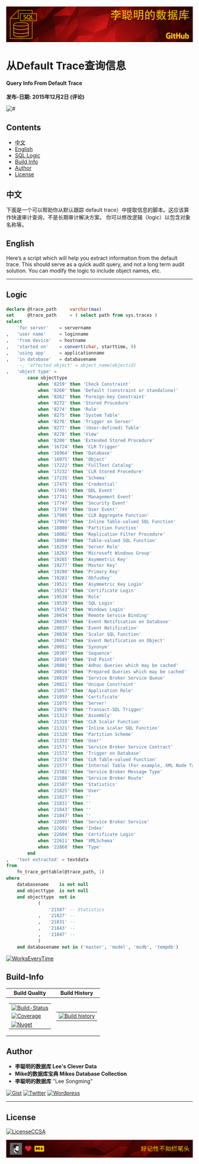 ![CLEVER DATA GIT REPO](https://raw.githubusercontent.com/LiCongMingDeShujuku/git-resources/master/0-clever-data-github.png "李聪明的数据库")

# 从Default Trace查询信息
#### Query Info From Default Trace
**发布-日期: 2015年12月2日 (评论)**

![#](images/##############?raw=true "#")

## Contents

- [中文](#中文)
- [English](#English)
- [SQL Logic](#Logic)
- [Build Info](#Build-Info)
- [Author](#Author)
- [License](#License) 


## 中文
下面是一个可以帮助你从默认跟踪
default trace）中提取信息的脚本。这应该算作快速审计查询，不是长期审计解决方案。
你可以修改逻辑（logic）以包含对象名称等。

## English
Here’s a script which will help you extract information from the default trace. 
This should serve as a quick audit query, and not a long term audit solution.
You can modify the logic to include object names, etc.


---
## Logic
```SQL
declare @trace_path 	varchar(max)
set 	@trace_path 	= ( select path from sys.traces ) 
select
	'for server' 	= servername
,	'user name' 	= loginname
,	'from device' 	= hostname
,	'started on' 	= convert(char, starttime, 9) 
,	'using app' 	= applicationname 
,	'in database'	= databasename
	--, 'affected object' = object_name(objectid) 
,	'object type' = 
		case objecttype
			when '8259' then 'Check Constraint'
			when '8260' then 'Default (constraint or standalone)'
			when '8262' then 'Foreign-key Constraint'
			when '8272' then 'Stored Procedure'
			when '8274' then 'Rule'
			when '8275' then 'System Table'
			when '8276' then 'Trigger on Server'
			when '8277' then '(User-defined) Table'
			when '8278' then 'View'
			when '8280' then 'Extended Stored Procedure'
			when '16724' then 'CLR Trigger'
			when '16964' then 'Database'
			when '16975' then 'Object'
			when '17222' then 'FullText Catalog'
			when '17232' then 'CLR Stored Procedure'
			when '17235' then 'Schema'
			when '17475' then 'Credential'
			when '17491' then 'DDL Event'
			when '17741' then 'Management Event'
			when '17747' then 'Security Event'
			when '17749' then 'User Event'
			when '17985' then 'CLR Aggregate Function'
			when '17993' then 'Inline Table-valued SQL Function'
			when '18000' then 'Partition Function'
			when '18002' then 'Replication Filter Procedure'
			when '18004' then 'Table-valued SQL Function'
			when '18259' then 'Server Role'
			when '18263' then 'Microsoft Windows Group'
			when '19265' then 'Asymmetric Key'
			when '19277' then 'Master Key'
			when '19280' then 'Primary Key'
			when '19283' then 'ObfusKey'
			when '19521' then 'Asymmetric Key Login'
			when '19523' then 'Certificate Login'
			when '19538' then 'Role'
			when '19539' then 'SQL Login'
			when '19543' then 'Windows Login'
			when '20034' then 'Remote Service Binding'
			when '20036' then 'Event Notification on Database'
			when '20037' then 'Event Notification'
			when '20038' then 'Scalar SQL Function'
			when '20047' then 'Event Notification on Object'
			when '20051' then 'Synonym'
			when '20307' then 'Sequence'
			when '20549' then 'End Point'
			when '20801' then 'Adhoc Queries which may be cached'
			when '20816' then 'Prepared Queries which may be cached'
			when '20819' then 'Service Broker Service Queue'
			when '20821' then 'Unique Constraint'
			when '21057' then 'Application Role'
			when '21059' then 'Certificate'
			when '21075' then 'Server'
			when '21076' then 'Transact-SQL Trigger'
			when '21313' then 'Assembly'
			when '21318' then 'CLR Scalar Function'
			when '21321' then 'Inline scalar SQL Function'
			when '21328' then 'Partition Scheme'
			when '21333' then 'User'
			when '21571' then 'Service Broker Service Contract'
			when '21572' then 'Trigger on Database'
			when '21574' then 'CLR Table-valued Function'
			when '21577' then 'Internal Table (For example, XML Node Table, Queue Table.)'
			when '21581' then 'Service Broker Message Type'
			when '21586' then 'Service Broker Route'
			when '21587' then 'Statistics'
			when '21825' then 'User'
			when '21827' then ''
			when '21831' then ''
			when '21843' then ''
			when '21847' then ''
			when '22099' then 'Service Broker Service'
			when '22601' then 'Index'
			when '22604' then 'Certificate Login'
			when '22611' then 'XMLSchema'
			when '22868' then 'Type' 
		end
,	'text extracted' = textdata
from
	fn_trace_gettable(@trace_path, 1)
where
	databasename 	is not null
	and objecttype 	is not null
	and objecttype 	not in
			(
				'21587' -- Statistics
			, 	'21827' --
			, 	'21831' --
			, 	'21843' --
			, 	'21847' -- 
			) 
	and databasename not in ('master', 'model', 'msdb', 'tempdb')
```



[![WorksEveryTime](https://forthebadge.com/images/badges/60-percent-of-the-time-works-every-time.svg)](https://shitday.de/)

## Build-Info

| Build Quality | Build History |
|--|--|
|<table><tr><td>[![Build-Status](https://ci.appveyor.com/api/projects/status/pjxh5g91jpbh7t84?svg?style=flat-square)](#)</td></tr><tr><td>[![Coverage](https://coveralls.io/repos/github/tygerbytes/ResourceFitness/badge.svg?style=flat-square)](#)</td></tr><tr><td>[![Nuget](https://img.shields.io/nuget/v/TW.Resfit.Core.svg?style=flat-square)](#)</td></tr></table>|<table><tr><td>[![Build history](https://buildstats.info/appveyor/chart/tygerbytes/resourcefitness)](#)</td></tr></table>|

## Author

- **李聪明的数据库 Lee's Clever Data**
- **Mike的数据库宝典 Mikes Database Collection**
- **李聪明的数据库** "Lee Songming"

[![Gist](https://img.shields.io/badge/Gist-李聪明的数据库-<COLOR>.svg)](https://gist.github.com/congmingshuju)
[![Twitter](https://img.shields.io/badge/Twitter-mike的数据库宝典-<COLOR>.svg)](https://twitter.com/mikesdatawork?lang=en)
[![Wordpress](https://img.shields.io/badge/Wordpress-mike的数据库宝典-<COLOR>.svg)](https://mikesdatawork.wordpress.com/)

---
## License
[![LicenseCCSA](https://img.shields.io/badge/License-CreativeCommonsSA-<COLOR>.svg)](https://creativecommons.org/share-your-work/licensing-types-examples/)

![Lee Songming](https://raw.githubusercontent.com/LiCongMingDeShujuku/git-resources/master/1-clever-data-github.png "李聪明的数据库")

